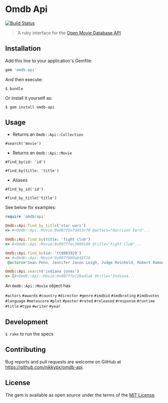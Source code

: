 # Omdb Api

[![Build Status](https://travis-ci.org/nikkypx/omdb-api.svg?branch=master)](https://travis-ci.org/nikkypx/omdb-api)

> A ruby interface for the [Open Movie Database API](http://omdbapi.com/)

## Installation

Add this line to your application's Gemfile:

```ruby
gem 'omdb-api'
```

And then execute:

    $ bundle

Or install it yourself as:

    $ gem install omdb-api

## Usage

* Returns an `Omdb::Api::Collection`

`#search('movie')`

* Returns an `Omdb::Api::Movie`

`#find_by(id: 'id')`

`#find_by(title: 'title')`

* Aliases

`#find_by_id('id')`

`#find_by_title('title')`

See below for examples:


```ruby
require 'omdb/api'

Omdb::Api.find_by_title('star wars')
=> #<Omdb::Api::Movie:0x007f9a7d453cf0 @actors="Harrison Ford"...

Omdb::Api.find_by(title: 'fight club')
=> #<Omdb::Api::Movie:0x007ffec3089188 @title="Fight Club"...

Omdb::Api.find_by(id: 'tt0083929')
=> #<Omdb::Api::Movie:0x007f960a648f28
 @actors="Sean Penn, Jennifer Jason Leigh, Judge Reinhold, Robert Romanus",

Omdb::Api.search('indiana jones')
=> [#<Omdb::Api::Movie:0x007ffec28ad1a8 @title="Indiana...
```

An `Omdb::Api::Movie` object has

`#actors`
`#awards`
`#country`
`#director`
`#genre`
`#imdbid`
`#imdbrating`
`#imdbvotes`
`#language`
`#metascore`
`#plot`
`#poster`
`#rated`
`#released`
`#response`
`#runtime`
`#title`
`#type`
`#writer`
`#year`

## Development

`$ rake` to run the specs

## Contributing

Bug reports and pull requests are welcome on GitHub at https://github.com/nikkypx/omdb-api.

## License

The gem is available as open source under the terms of the [MIT License](http://opensource.org/licenses/MIT).
